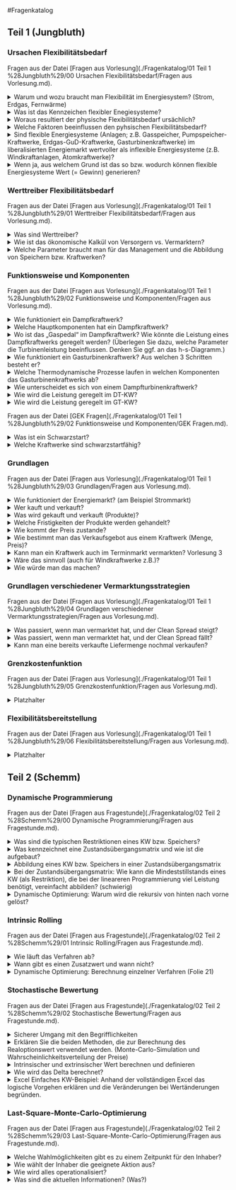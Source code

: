 #Fragenkatalog
## Teil 1 (Jungbluth)
### Ursachen Flexibilitätsbedarf
Fragen aus der Datei [Fragen aus Vorlesung](./Fragenkatalog/01 Teil 1 %28Jungbluth%29/00 Ursachen Flexibilitätsbedarf/Fragen aus Vorlesung.md).
</details>
<details><summary>Warum und wozu braucht man Flexibilität im Energiesystem? (Strom, Erdgas, Fernwärme)</summary>

Der physische Flexibilitätsbedarf resultiert aus der zeitlich schwankenden Nachfrage nach Strom und Wärme und daraus Erdgas

**Stromsystem**
Das System muss in der Lage sein, die schwankende Nachfrage bedienen zu können. 

Netzseitig:
- Keine direkte Speicherfähigkeit von Strom im Netz
- Deshalb: Erzeugung und Verbrauch müssen im Netz jederzeit ausgeglichen sein! Sonst würde sich die Netzfrequenz ändern.

Nachfrageseitig:
- zeitlich schwankende Nachfrage
  - geringe Saisonalität
  - Wochenzyklus
  - tageszeitlich zyklisch
  - signifikante kurzfristige Schwankungen
- Prognoseunsicherheit der Nachfrage

Angebotsseitig:
- Wenig flexibles Angebot erneuerbarer Energien (EE)
- Prognoseunsicherheit bei Angebot EE
- wenig flexible Grundlasterzeugung

**Erdgassystem**
Gasspeicher und die Speicherfähigkeit des Netzes decken den physischen Flexibilitätsbedarf. Saisonal zyklisch (temperaturbedingt), mehrtägiger stochastischer Trend
Erdgasspeicher stellen die Flexibilität dar.

Netzseitig:
- Signifikante Speicherfähigkeit des Netzes durch Druck- und damit Massenänderung im Transportnetz zur Reaktion auf kurzfristige Nachfrageänderung

Nachfrageseitig:
- Temperaturabhängige schwankende Nachfrage
- Flexible Großverbraucher (Gas KW)

Angebotsseitig:
- Große Speicherkapazität (ca. 30% des Jahresbedarfs an Erdgas)
- Gewisse Flexibilität in Quellen und Importen

**Fernwärmesystem**

Netzseitig:
- Geringe Speicherfähigkeit des Netzes

Nachfrageseitig:
- Trägheit der kurzfristigen Wärmenachfrage aufgrund der immanenten Wärmespeicherung in den Gebäudemassen + lokale Warmwasserspeicher 
- > gewisse Entkopplung von untertägiger Erzeugung und Bedarf

Angebotsseitig:
- Täglich bis saisonale Flexibilitätsbereitstellung i. d. R. durch (mehrere) Wärmeerzeuger mit flexibler Wärmeleistung und zeitlich variablem Betrieb.

</details>
<details><summary>Was ist das Kennzeichen flexibler Enegiesysteme?</summary>

Antwort steht noch aus...

</details>
<details><summary>Woraus resultiert der physische Flexibilitätsbedarf ursächlich?</summary>

**Leitaussagen: Flexibilitätsbedarf und Flexibilitätsbereitstellung**
- Das Bedürfnis nach aktivem Management von Energiesystemen resultiert aus der zeitlichen Veränderlichkeit der Einflussgrößen (Input, Output, Parameter)
- Aktives Management bedeutet die Nutzung von im System immanenter Flexibilität, Steuerbarkeit
- Der physische Flexibilitätsbedarf resultiert ursächlich aus der zeitlich schwankenden Nachfrage nach Strom und Wärme und daraus Erdgas
- Ursachen des Flexibilitätsbedarfs im Stromnetz sind die zeitlich schwankende Nachfrage, deren Prognoseunsicherheit, die dargebotsabhängige Erzeugung (aus EE), deren Prognoseunsicherheit und wenig flexible Grundlasterzeugung
- Flexibilitätsbereitstellung (Strom und Erdgas) geschieht durch Handelsmärkte, Regelenergiebereitstellung und Netzmaßnahmen
- Physisch geschieht die Flexibilitätsbereitstellung über flexible Erzeuger, Nachfrageflexibilität und Speicher (Erdgas: auch Netzpuffer als Speicher; Fernwärme: auch Gebäude als Speicher)
- Subsystem Erdgas: v.a. Gasspeicher und die Speicherfähigkeit des Netzes decken den physischen Flexibilitätsbedarf

</details>
<details><summary>Welche Faktoren beeinflussen den pyhsischen Flexibilitätsbedarf?</summary>

**Leitaussagen: Flexibilitätsbereitstellung über Netzmaßnahmen**
- Der Einsatz von Netz- und Systemsicherheitsmaßnahmen im Stromsystem hat ein signifikantes Ausmaß erreicht von etwa 4% der Energie der Nettostromerzeugung und etwa 8% des Marktwerts der Nettostromerzeugung
- Instrumente für die Flexibilitätsbereitstellung über Netzmaßnahmen sind Einspeisemanagement, Redispatch, Netzreservekraftwerke und sonstige Anpassungsmaßnahmen
- Durch Einspeisemanagement werden ganz überwiegend Windkraftanlagen in ihrer Erzeugung abgeregelt

</details>
<details><summary>Sind flexible Energiesysteme (Anlagen; z.B. Gasspeicher, Pumpspeicher-Kraftwerke, Erdgas-GuD-Kraftwerke, Gasturbinenkraftwerke) im liberalisierten Energiemarkt wertvoller als inflexible Energiesysteme (z.B. Windkraftanlagen, Atomkraftwerke)?</summary>

Ja (siehe Vorlesung 1 ab Folie 26)

</details>
<details><summary>Wenn ja, aus welchem Grund ist das so bzw. wodurch können flexible Energiesysteme Wert (= Gewinn) generieren?</summary>

- Man kann auf Preisschwankungen reagieren. 
- Zeitlich variable Marktpreise sind der wesentliche Werttreiber für die Vermarktung marktdienlicher Flexibilität. Je höher der Clean Spread desto wirtschaftlicher die Produktion.
- Die variablen Marktpreise entstehen aus Angebot und Nachfrage (Preisbildung am Strommarkt, maried order) Mehr Erzeugung aus EE, sorgt für günstigeren Endpreis.
- Netz: Maßgeblicher Werttreiber für netzdienliches Verhalten (von Netznutzern) ist die Verringerung der zu zahlenden Netzentgelte. 
- Für die Industrie: Kosteneinsparung durch Reduzierung der Jahreshöchstlast (peak-Shaving) um teurere Stunden zu reduzieren. 
- Netz: Die Ausschreibung von Regelenergie ist der Werttreiber für systemdienliches Verhalten.
</details>

### Werttreiber Flexibilitätsbedarf
Fragen aus der Datei [Fragen aus Vorlesung](./Fragenkatalog/01 Teil 1 %28Jungbluth%29/01 Werttreiber Flexibilitätsbedarf/Fragen aus Vorlesung.md).
</details>
<details><summary>Was sind Werttreiber?</summary>

**Leitaussagen: Werttreiber**
- Zeitlich variable Marktpreise sind der wesentliche Werttreiber für die Vermarktung marktdienlicher Flexibilität (über die Handelsmärkte)
- Der Handelsmarkt übersetzt die physische Situation von Bedarf und Erzeugung in Preise
- Maßgeblicher Werttreiber für netzdienliches Verhalten (von Netznutzern) ist die Verringerung der zu zahlenden Netzentgelte
- Die Netzentgeltsystematik ist z. Zt. noch zeitlich invariabel und bietet nur wenige Möglichkeiten der Flexibilitätsnutzung (v.a. Reduktion des Leistungsentgelts durch Reduktion der bezogenen Jahreshöchstlast)
- Die Ausschreibung von Regelenergie ist der Werttreiber für systemdienliche Flexibilitätsbereitstellung

</details>
<details><summary>Wie ist das ökonomische Kalkül von Versorgern vs. Vermarktern?</summary>


- Flexible Energiesysteme werden durch Erzeugungs-, Speicher- und Verbrauchsanlagen realisiert, in Strom-, Erdgas- und Fernwärmesystemen.
- „Flexumer“ sind Endkunden im Energiesystem, welche Flexibilität für das System bereitstellen können
- Es gibt prinzipiell zwei Perspektiven der Bewirtschaftung/ Management flexibler Energiesysteme: „Versorger“ vs. „Vermarkter“
- „Versorger“ sind v.a. Endkunden, aber auch Unternehmen, die diese Kunden direkt beliefern. Sie exekutieren eine Versorgungsaufgabe. Ihr (ökonomisches) Ziel ist die Minimierung der Kosten der Versorgung.
- „Vermarkter“ sind freie Akteure am Energiemarkt, wie Kraftwerke und Speicher. Sie exekutieren keine Versorgungsaufgabe. Ihr (ökonomisches) Ziel ist die Maximierung des Gewinns aus dem Anlagenbetrieb.

</details>
<details><summary>Welche Parameter braucht man für das Management und die Abbildung von Speichern bzw. Kraftwerken?</summary>

Zum Management von Speichern (generell) und Kraftwerken sind viele technische und ökonomische Parameter notwendig: 
- Leistungs-, Energie-, Wirkungsgrad-, (Laständerungs-,) Zeit- und Kostenparameter sowie Erlösparameter.
</details>

### Funktionsweise und Komponenten
Fragen aus der Datei [Fragen aus Vorlesung](./Fragenkatalog/01 Teil 1 %28Jungbluth%29/02 Funktionsweise und Komponenten/Fragen aus Vorlesung.md).
</details>
<details><summary>Wie funktioniert ein Dampfkraftwerk?</summary>


In einem Dampfkraftwerk laufen folgende drei Schritte ab:
- 1–2: Verdichtung in der flüssigen Phase durch die Speisewasserpumpe; hierbei wird mechanische Arbeit zugeführt
- 2–3: Wärmezufuhr im Dampferzeuger und Überhitzer
- 3–4: Expansion in der Turbine; hierbei wird mechanische Arbeit abgeführt
- 4–1: Wärmeabfuhr und Kondensation im Kondensator

</details>
<details><summary>Welche Hauptkomponenten hat ein Dampfkraftwerk?</summary>

- Kessel
- Generator
- Kühlkreislauf

</details>
<details><summary>Wo ist das „Gaspedal“ im Dampfkraftwerk? Wie könnte die Leistung eines Dampfkraftwerks geregelt werden? (Überlegen Sie dazu, welche Parameter die Turbinenleistung beeinflussen. Denken Sie ggf. an das h-s-Diagramm.)</summary>


</details>
<details><summary>Wie funktioniert ein Gasturbinenkraftwerk? Aus welchen 3 Schritten besteht er?</summary>


Der Gasturbinen(kreis)prozess besteht aus 
Verdichtung des Arbeitsmediums Luft, 
Verbrennen des Brennstoff-Luft-Gemischs und 
Entspannen mittels Turbine (Details Vorlesung 4 Folie 38 )
- 1–2: Ein Verdichter bringt die Luft auf hohen Druck
- 2–3: Brennstoff (Gas, Heizöl) wird der komprimierten Luft in der Brennkammer zugeführt und entzündet, die Verbrennungswärme dem Gemisch zugeführt
- 3–4: das heiße, unter hohem Druck stehende Rauchgas treibt eine Turbine an (wird in einer Turbine entspannt). Hierbei wird mechanische Arbeit abgeführt, die Turbine treibt damit den Generator zur Stromerzeugung sowie den Verdichter

</details>
<details><summary>Welche Thermodynamische Prozesse laufen in welchen Komponenten das Gasturbinenkraftwerks ab?</summary>

Ist das die richtige Antwort? Der idealisierte Gasturbinenprozess (Joule-Prozess kann in p-v, T-s und h-s-Diagrammen anschaulich dargestellt werden:
- Isentrope Verdichtung durch den Verdichter
- Isobare Wärmezufuhr (Verbrennung) in der Brennkammer
- Isentrope Expansion in der Turbine
- Isobare Wärmeabgabe an die Umgebung.

</details>
<details><summary>Wie unterscheidet es sich von einem Dampfturbinenkraftwerk?	</summary>

Gasturbinenkraftwerke haben weder einen Wasser-/Dampf-Kreislauf, noch einen Kühlkreislauf. Sie benötigen kein Kühlwasser, sondern (nur) einen ausreichenden Erdgasanschluss.
Im Vergleich zu Dampfkraftwerken sind sie im Bau wesentlich kostengünstiger und wesentlich kompakter zu bauen. Allerdings sind Brennstoffkosten, Verschleiß und Wartungskosten i.d.R. höher und die Lebensdauer geringer.
Zwei Bauformen: Aeroderivative und sog. Heavy-Duty-GT (Industriegasturbinen)

</details>
<details><summary>Wie wird die Leistung geregelt im DT-KW?</summary>

Die (Turbinen-)Leistung errechnet sich s.o. aus 𝑃𝑇 = 𝜂𝑇 𝑚ሶ Δℎ
, mit 𝑚 : Massenstrom , Δℎ : Enthalpiedifferenz (𝑤𝑎𝑏), f{p,T,v}
    • Regelung der Turbinenleistung über Regelung des Massenstroms (und/ oder der Enthalpiedifferenz) möglich
Der Massenstrom ist vereinfacht proportional zu Druck p und Rohrquerschnitt A vor der Turbine: 𝑚 ∼ 𝑝 𝐴
Die Parameter Druck und Temperatur werden durch die zwei unabhängigen variablen Speisung und Feuerung eingestellt.
Durch die Speisewasserpumpen wird der Druck geregelt. Durch die Feuerung wird die sich in Verbindung mit dem Dampfmassenstrom einstellende Temperatur geregelt.
Weiter gleicht die Regelung die externen Störgrößen wie zum Beispiel Brennstoffeigenschaften, schwankende Rauchgas- und Speisewassertemperatur aus.

</details>
<details><summary>Wie wird die Leistung geregelt im GT-KW?</summary>

</details>

Fragen aus der Datei [GEK Fragen](./Fragenkatalog/01 Teil 1 %28Jungbluth%29/02 Funktionsweise und Komponenten/GEK Fragen.md).
</details>
<details><summary>Was ist ein Schwarzstart?</summary>

Start des Kraftwerks ohne Energie aus Stromnetz. (z.B. Blackout)

</details>
<details><summary>Welche Kraftwerke sind schwarzstartfähig?</summary>

- Wasserkraftwerke
- Gaskraftwerke (mit Batteriespeicher oder Diesel-Generator)
- Druckluftspeicherkraftwerke

Nicht schwarzstartfähig sind:
- thermische Kraftwerke (Atom, Kohle)

</details>

### Grundlagen
Fragen aus der Datei [Fragen aus Vorlesung](./Fragenkatalog/01 Teil 1 %28Jungbluth%29/03 Grundlagen/Fragen aus Vorlesung.md).
</details>
<details><summary>Wie funktioniert der Energiemarkt? (am Beispiel Strommarkt)</summary>

Die Versorgung mit Energie – d.h. der Einsatz von Kraftwerken und Speichern usw. – erfolgt im liberalisierten Energiemarkt nicht durch die zentrale Planung eines Versorgers, sondern durch Käufe und Verkäufe an Märkten (V3, Folie 8/9)

</details>
<details><summary>Wer kauft und verkauft? </summary>

Akteure am Großhandelsmarkt Strom, Gas, (CO2-Zertifikate): 
Erzeuger: Erzeuger verkaufen ihre Erzeugung (Strom, Gas) und kaufen Brennstoffe und Emissionszertifikate in verschiedenen Produkten und zeitlichen Strukturen, oder sichern beides preislich ab. Speicherbetreiber agieren ähnlich.
Händler: Handelsunternehmen, Banken und finanzielle Dienstleister schöpfen Wert aus der Gestaltung von und dem Handel mit Produkten, ohne selbst zu produzieren. Sie stellen dem Markt Liquidität zur Verfügung und handeln oft grenzüberschreitend. 
Lieferanten: kaufen die für die Belieferung ihrer Kunden benötigte Energie (Strom, Gas) über verschiedene Produkte und zeitliche Strukturen, oder sichern die Energie preislich ab, 
Speicherbetreiber, 
Großkunden: Energieintensive Industrieverbraucher sind ebenfalls im Strom- und Gasgroßhandel aktiv, um Energie zum besten Preis für die eigene Verwendung zu beschaffen.

</details>
<details><summary>Was wird gekauft und verkauft (Produkte)? </summary>

Damit sich überhaupt ein liquider („flüssiger“) Handel einstellen kann, müssen die gehandelten Produkte definierte, immer gleiche Eigenschaften besitzen
Standardisierte, zeitgebundene Produkte (Strom, Gas), Base und Peak als Standardprodukt.
Nicht standardisierte, individuelle Produkte: Fahrpläne (Tages, Stunden oder im ¼ h Raster)

</details>
<details><summary>Welche Fristigkeiten der Produkte werden gehandelt? </summary>

Produkte werden (immer) vor der Lieferung/ Erfüllung gehandelt. Der Zeitbereich (Fristigkeit) erstreckt sich von wenigen Minuten bis zu mehreren Jahren im Voraus (Spotmarkt – Terminmarkt).


</details>
<details><summary>Wie kommt der Preis zustande? </summary>

Die Preisfindungs- und Zuschlagssystematik über den markträumenden Gleichgewichtspreis wird bei den Auktionen auf dem Spotmarkt – Day-ahead, Intraday – angewendet. Auf Grundlage von Angebot(spreisen) und Nachfrage(preisen) bilden sich Marktpreise
Durch Zusammenführen von Angebots- und Nachfragekurve ergibt sich der markträumende Gleichgewichtspreis (Spotmarktauktionen)
Aus der Summe der Gebote an den Spotmarktauktionen bildet sich die merit order und MCP und bezuschlagte Menge ergeben sich

</details>
<details><summary>Wie bestimmt man das Verkaufsgebot aus einem Kraftwerk (Menge, Preis)?</summary>

Als Preisnehmer (= ohne marktbeherrschende Stellung) bilden die Produktionskosten (Erzeugungskosten) die Grundlage für Verkaufsgebote aus einer Erzeugungsanlage
Ist die „Produktionsfunktion“ – der elektrische Wirkungsgrad des Kraftwerks – nicht konstant über der Leistung, sind die spezifischen Erzeugungskosten (VDK, Stückkosten) ebenso nicht konstant
Grenzkosten sind diejenigen Kosten, die die produzierte Einheit (Strom) (zusätzlich) verursacht. Der (zusätzliche) Erlös (Strompreis) muss also zumindest diese Kosten decken.

Wiederholung Leitaussagen, die nicht in den Fragen->Antworten vorkommen – Kosten, Gebote, Märkte
Marktplatz, „Markt“: Ort, an dem Waren ausgetauscht werden durch Kauf und Verkauf
Im Terminmarkt werden Produkte oft nicht physisch, sondern nur finanziell erfüllt. Sie dienen Käufer und Verkäufer der Preisabsicherung (oder dem spek. Handel)
Die Motivation zum Terminhandel liegt im Absichern von Preisen bzw. Risiken, im Ausnutzen von Kursdifferenzen oder in der Spekulation

</details>
<details><summary>Kann man ein Kraftwerk auch im Terminmarkt vermarkten? Vorlesung 3 </summary>

Die Bewirtschaftung im Terminmarkt dient dazu, Unsicherheit (Risiko und Chance) bzgl. des Gewinns bzw. Deckungsbeitrags (Rendite) gegen Sicherheit einzutauschen
Die zukünftigen Spotmarktpreise und damit die (viertel-)stündlichen Clean Spreads des Kraftwerks sind ex ante ungewiss. Gleichzeitig zeigt die Historie, dass Spotmarktpreise und -niveaus und auch die Clean Spreads stark schwanken (hohe Volatilität)

</details>
<details><summary>Wäre das sinnvoll (auch für Windkraftwerke z.B.)?</summary>

Ja, total, da kurzfristig erst Wetterbedinungen besser absehbar sind. 

</details>
<details><summary>Wie würde man das machen?</summary>

</details>

### Grundlagen verschiedener Vermarktungsstrategien
Fragen aus der Datei [Fragen aus Vorlesung](./Fragenkatalog/01 Teil 1 %28Jungbluth%29/04 Grundlagen verschiedener Vermarktungsstrategien/Fragen aus Vorlesung.md).
</details>
<details><summary>Was passiert, wenn man vermarktet hat, und der Clean Spread steigt?</summary>


</details>
<details><summary>Was passiert, wenn man vermarktet hat, und der Clean Spread fällt?</summary>


</details>
<details><summary>Kann man eine bereits verkaufte Liefermenge nochmal verkaufen?</summary>

</details>

### Grenzkostenfunktion
Fragen aus der Datei [Fragen aus Vorlesung](./Fragenkatalog/01 Teil 1 %28Jungbluth%29/05 Grenzkostenfunktion/Fragen aus Vorlesung.md).
</details>
<details><summary>Platzhalter</summary>

Noch keine Fragen hinterlegt. Bitte Fragen einfügen.
</details>

### Flexibilitätsbereitstellung
Fragen aus der Datei [Fragen aus Vorlesung](./Fragenkatalog/01 Teil 1 %28Jungbluth%29/06 Flexibilitätsbereitstellung/Fragen aus Vorlesung.md).
</details>
<details><summary>Platzhalter</summary>

Noch keine Fragen hinterlegt. Bitte Fragen einfügen.
</details>

## Teil 2 (Schemm)
### Dynamische Programmierung
Fragen aus der Datei [Fragen aus Fragestunde](./Fragenkatalog/02 Teil 2 %28Schemm%29/00 Dynamische Programmierung/Fragen aus Fragestunde.md).
</details>
<details><summary>Was sind die typischen Restriktionen eines KW bzw. Speichers?</summary>

Kraftwerk
- Zustände (Aus, An)
- Benötigte Zeit für Zustandswechsel
- Minimal- bzw. Maximalleistung
- Bestimmte Anzahl von Starts

Speicher zusätzlich
- Geschwindigkeit Einspeicherung/Ausspeicherung (minimale/maximale Pumpleistung)
- Rüstzeiten (Umbau von Einspeicherung (Pumpbetrieb) zu Ausspeicherung (Turbinenbetrieb))

</details>
<details><summary>Was kennzeichnet eine Zustandsübergangsmatrix und wie ist die aufgebaut?</summary>

Aufbau:
- Zustände (des Kraftwerks) in Zeilen/Spalten dargestellt
- Erlaubte Übergänge (zwischen den Zuständen) i.d.R. mit CashFlow verbunden

(Teil 1 der Frage, hat der Schemm nicht beantwortet?)

</details>
<details><summary>Abbildung eines KW bzw. Speichers in einer Zustandsübergangsmatrix</summary>

Antwort steht noch aus...

</details>
<details><summary>Bei der Zustandsübergangsmatrix: Wie kann die Mindeststillstands eines KW (als Restriktion), die bei der lineareren Programmierung viel Leistung benötigt, vereinfacht abbilden? (schwierig)</summary>

Anzahl der Starts beschränken. Dies ist deutlich einfacherer zu berechnen und erzielt eine ähnliche Wirkung. (Aussage Schemm!)

</details>
<details><summary>Dynamische Optimierung: Warum wird die rekursiv von hinten nach vorne gelöst?</summary>

In dem letzten Zustand kann der Wert einer Aktion eindeutig bestimmt werden.
Der Wert wird nicht von den nächsten Werten (gibt keine) beeinflusst.

Durch das iterativ rückwärtige Rechnen kann dann zu jedem Zeitpunkt die optimale Aktion (zusammengesetzt aus der optimalen Aktion im aktuellen Zeitschritt und den optimalen Aktionen im folgenden Zeitschritt (bereits bekannt)) bestimmt werden.
</details>

### Intrinsic Rolling
Fragen aus der Datei [Fragen aus Fragestunde](./Fragenkatalog/02 Teil 2 %28Schemm%29/01 Intrinsic Rolling/Fragen aus Fragestunde.md).
</details>
<details><summary>Wie läuft das Verfahren ab?</summary>

Antwort steht noch aus...

</details>
<details><summary>Wann gibt es einen Zusatzwert und wann nicht?</summary>

Antwort steht noch aus...

</details>
<details><summary>Dynamische Optimierung: Berechnung einzelner Verfahren (Folie 21)</summary>

Antwort steht noch aus...
</details>

### Stochastische Bewertung
Fragen aus der Datei [Fragen aus Fragestunde](./Fragenkatalog/02 Teil 2 %28Schemm%29/02 Stochastische Bewertung/Fragen aus Fragestunde.md).
</details>
<details><summary>Sicherer Umgang mit den Begrifflichkeiten</summary>

TODO Keine Richtige Frage.. Hier müssen wir die Begrifflichkeiten auflisten
Antwort steht noch aus...

</details>
<details><summary>Erklären Sie die beiden Methoden, die zur Berechnung des Realoptionswert verwendet werden. (Monte-Carlo-Simulation und Wahrscheinlichkeitsverteilung der Preise)</summary>

**Monte-Carlo-Simulation**
- Antwort steht noch aus 

**Wahrscheinlichkeitsverteilung der Preise**
- Antwort steht noch aus

</details>
<details><summary>Intrinsischer und extrinsischer Wert berechnen und definieren</summary>

**Intrinsischer Wert**
- Definition:
- Berechnung: 

**Extrinsischer Wert**
- Definition:
- Berechnung: 

</details>
<details><summary>Wie wird das Delta berechnet?</summary>

- Mithilfe eines Steigungsdreiecks (Numerische Approximation)
TODO Abbildung

</details>
<details><summary>Excel Einfaches KW-Beispiel: Anhand der vollständigen Excel das logische Vorgehen erklären und die Veränderungen bei Wertänderungen begründen.</summary>

Excel Tabelle angucken TODO Link. 

Nachfolgend die wichtigsten Parameter erklärt:

**Sigma**
- Volatilität, je höher desto besser/höher der Cashflow. 

**phi1** 
- liegt in \[0, 1\]
  - 0 = Kein Einfluss -> Der neue Wert T orientiert sich am Langfristniveau
  - 1 = Vollständiger Einfluss -> Der neue Wert T orientiert sich nur am vorherigen Wert T-1
- Einfluss des vorherigen Wertes auf den neuen Wert.

**Startpunkt Simu**
- Vorherige Wert T-1
- Hat nur Einfluss wenn phi1 > 0

**Langfristniveau**
- Wert wohin die Pfade streben
- Hat nur Einfluss wenn phi1 < 1

**K**
- Kosten (z.B. Brennstoff)

**Cash-Flow**
- max(Wert (also Preis) - Kosten; 0)
  - Preis > Kosten = Preis - Kosten
  - sonst 0

**Intrinsischer Wert**
Summe des Deckungsbeitrags über alle zukünftigen Stunden zum aktuellen Zeitpunkt. Risikofrei absicherbar durch Handelsgeschäfte.

**Realoptionswert**
Gewichteter Mittelwert der erwarteten Deckungsbeiträge in der Zukunft.

**Extrinsischer Wert**
Zusätzliches Erlöspotential, wenn auf veränderte Preise flexibel reagiert werden kann. Differenz aus innerer Wert und Optionswert
</details>

### Last-Square-Monte-Carlo-Optimierung
Fragen aus der Datei [Fragen aus Fragestunde](./Fragenkatalog/02 Teil 2 %28Schemm%29/03 Last-Square-Monte-Carlo-Optimierung/Fragen aus Fragestunde.md).
</details>
<details><summary>Welche Wahlmöglichkeiten gibt es zu einem Zeitpunkt für den Inhaber?</summary>

Antwort steht noch aus...

</details>
<details><summary>Wie wählt der Inhaber die geeignete Aktion aus?</summary>

Antwort steht noch aus...

</details>
<details><summary>Wie wird alles operationalisiert?</summary>

Antwort steht noch aus...

</details>
<details><summary>Was sind die aktuellen Informationen? (Was?)</summary>

Antwort steht noch aus...
</details>

